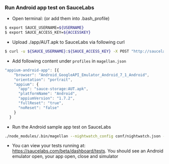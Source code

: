 ### Run Android app test on SauceLabs
- Open terminal: (or add them into .bash_profile)
```bash
$ export SAUCE_USERNAME=${USERNAME}
$ export SAUCE_ACCESS_KEY=${ACCESSKEY}
```

- Upload ./app/AUT.apk to SauceLabs via following curl
```bash
$ curl -u ${SAUCE_USERNAME}:${SAUCE_ACCESS_KEY} -X POST "http://saucelabs.com/rest/v1/storage/${SAUCE_USERNAME}/AUT.apk?overwrite=true" -H "Content-Type: application/octet-stream" --data-binary @./app/AUT.apk
```

- Add following content under `profiles` in `magellan.json`

```js
"appium-android-app": [{
    "browser": "Android_GoogleAPI_Emulator_Android_7_1_Android",
    "orientation": "portrait",
    "appium": {
      "app": "sauce-storage:AUT.apk",
      "platformName": "Android",
      "appiumVersion": "1.7.2",
      "fullReset": "true",
      "noReset": "false"
    }
  }
```

- Run the Android sample app test on SauceLabs
```bash
./node_modules/.bin/magellan --nightwatch_config conf/nightwatch.json --profile appium-android-app --test tests/app.test.js --max_test_attempts=1
```

- You can view your tests running at: https://saucelabs.com/beta/dashboard/tests. You should see an Android emulator open, your app open, close and simulator 
